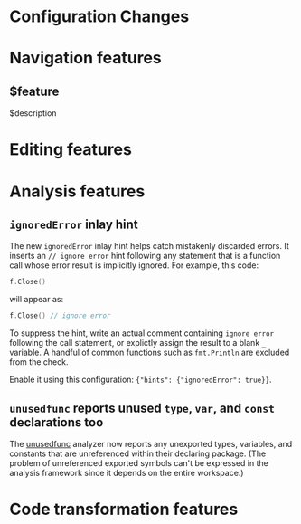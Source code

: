 # Configuration Changes

# Navigation features

## $feature

<!-- golang/go#$issue -->

$description

# Editing features

# Analysis features

## `ignoredError` inlay hint

The new `ignoredError` inlay hint helps catch mistakenly discarded
errors. It inserts an `// ignore error` hint following any statement
that is a function call whose error result is implicitly ignored. For
example, this code:

```go
f.Close()
```
will appear as:
```go
f.Close() // ignore error
```

To suppress the hint, write an actual comment containing `ignore
error` following the call statement, or explictly assign the result
to a blank `_` variable. A handful of common functions such as
`fmt.Println` are excluded from the check.

Enable it using this configuration: `{"hints": {"ignoredError": true}}`.

## `unusedfunc` reports unused `type`, `var`, and `const` declarations too

<!-- golang/go#40862 -->

The
[unusedfunc](https://pkg.go.dev/golang.org/x/tools/gopls/internal/analysis/unusedfunc/)
analyzer now reports any unexported types, variables, and constants
that are unreferenced within their declaring package.
(The problem of unreferenced exported symbols can't be expressed in
the analysis framework since it depends on the entire workspace.)

# Code transformation features
